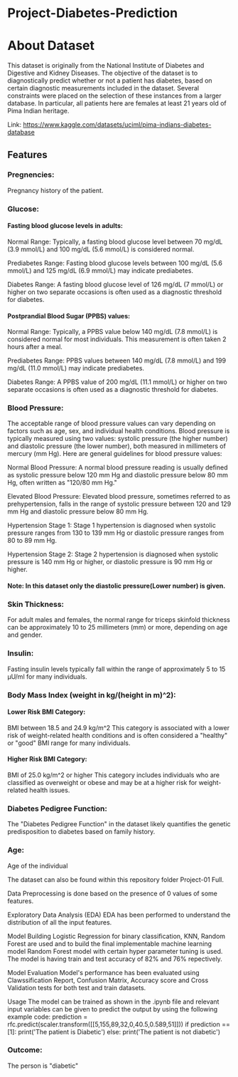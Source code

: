 # Project-Diabetes-Prediction

# About Dataset

This dataset is originally from the National Institute of Diabetes and Digestive and Kidney Diseases. The objective of the dataset is to diagnostically predict whether or not a patient has diabetes, based on certain diagnostic measurements included in the dataset. Several constraints were placed on the selection of these instances from a larger database. In particular, all patients here are females at least 21 years old of Pima Indian heritage.

Link: https://www.kaggle.com/datasets/uciml/pima-indians-diabetes-database


## Features

### Pregnencies:

Pregnancy history of the patient.


### Glucose: 

#### Fasting blood glucose levels in adults: 

Normal Range: Typically, a fasting blood glucose level between 70 mg/dL (3.9 mmol/L) and 100 mg/dL (5.6 mmol/L) is considered normal.

Prediabetes Range: Fasting blood glucose levels between 100 mg/dL (5.6 mmol/L) and 125 mg/dL (6.9 mmol/L) may indicate prediabetes.

Diabetes Range: A fasting blood glucose level of 126 mg/dL (7 mmol/L) or higher on two separate occasions is often used as a diagnostic threshold for diabetes.

#### Postprandial Blood Sugar (PPBS) values:

Normal Range: Typically, a PPBS value below 140 mg/dL (7.8 mmol/L) is considered normal for most individuals. This measurement is often taken 2 hours after a meal.

Prediabetes Range: PPBS values between 140 mg/dL (7.8 mmol/L) and 199 mg/dL (11.0 mmol/L) may indicate prediabetes.

Diabetes Range: A PPBS value of 200 mg/dL (11.1 mmol/L) or higher on two separate occasions is often used as a diagnostic threshold for diabetes.


### Blood Pressure:

The acceptable range of blood pressure values can vary depending on factors such as age, sex, and individual health conditions. Blood pressure is typically measured using two values: systolic pressure (the higher number) and diastolic pressure (the lower number), both measured in millimeters of mercury (mm Hg). Here are general guidelines for blood pressure values:

Normal Blood Pressure: A normal blood pressure reading is usually defined as systolic pressure below 120 mm Hg and diastolic pressure below 80 mm Hg, often written as "120/80 mm Hg."

Elevated Blood Pressure: Elevated blood pressure, sometimes referred to as prehypertension, falls in the range of systolic pressure between 120 and 129 mm Hg and diastolic pressure below 80 mm Hg.

Hypertension Stage 1: Stage 1 hypertension is diagnosed when systolic pressure ranges from 130 to 139 mm Hg or diastolic pressure ranges from 80 to 89 mm Hg.

Hypertension Stage 2: Stage 2 hypertension is diagnosed when systolic pressure is 140 mm Hg or higher, or diastolic pressure is 90 mm Hg or higher.

#### Note: In this dataset only the diastolic pressure(Lower number) is given.


### Skin Thickness:

For adult males and females, the normal range for triceps skinfold thickness can be approximately 10 to 25 millimeters (mm) or more, depending on age and gender. 


### Insulin: 

Fasting insulin levels typically fall within the range of approximately 5 to 15 μU/ml for many individuals.


### Body Mass Index (weight in kg/(height in m)^2):

#### Lower Risk BMI Category:

BMI between 18.5 and 24.9 kg/m^2
This category is associated with a lower risk of weight-related health conditions and is often considered a "healthy" or "good" BMI range for many individuals.

#### Higher Risk BMI Category:

BMI of 25.0 kg/m^2 or higher
This category includes individuals who are classified as overweight or obese and may be at a higher risk for weight-related health issues.


### Diabetes Pedigree Function:

The "Diabetes Pedigree Function" in the dataset likely quantifies the genetic predisposition to diabetes based on family history.


### Age:

Age of the individual

The dataset can also be found within this repository folder Project-01 Full.

Data Preprocessing is done based on the presence of 0 values of some features.

Exploratory Data Analysis (EDA) EDA has been performed to understand the distribution of all the input features.

Model Building Logistic Regression for binary classification, KNN, Random Forest are used and to build the final implementable machine learning model Random Forest model with certain hyper parameter tuning is used. The model is having train and test accuracy of 82% and 76% repectively.

Model Evaluation Model's performance has been evaluated using Clawssification Report, Confusion Matrix, Accuracy score and Cross Validation tests for both test and train datasets.

Usage The model can be trained as shown in the .ipynb file and relevant input variables can be given to predict the output by using the following example code: 
prediction = rfc.predict(scaler.transform([[5,155,89,32,0,40.5,0.589,51]]))
if prediction == [1]:
    print('The patient is Diabetic')
else:
    print('The patient is not diabetic')


### Outcome:
The person is "diabetic"
